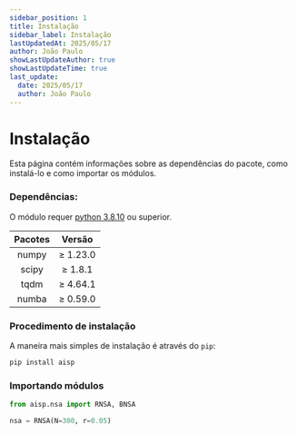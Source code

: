 ```yaml
---
sidebar_position: 1
title: Instalação
sidebar_label: Instalação
lastUpdatedAt: 2025/05/17
author: João Paulo
showLastUpdateAuthor: true
showLastUpdateTime: true
last_update:
  date: 2025/05/17
  author: João Paulo
---
```


# **Instalação**

Esta página contém informações sobre as dependências do pacote, como instalá-lo e como importar os módulos.

### **Dependências:**

O módulo requer [python 3.8.10](https://www.python.org/downloads/) ou superior.

<div style={{ display: "flex", justifyContent: "center", alignItems: "center", margin: "auto" }}>

|    Pacotes    |     Versão    |
|:-------------:|:-------------:|
|    numpy      |    ≥ 1.23.0   |
|    scipy      |    ≥ 1.8.1    |
|    tqdm       |    ≥ 4.64.1   |
|    numba      |    ≥ 0.59.0   |

</div>

### **Procedimento de instalação**

A maneira mais simples de instalação é através do ``pip``:

```bash
pip install aisp
```

### **Importando módulos**

``` python
from aisp.nsa import RNSA, BNSA

nsa = RNSA(N=300, r=0.05)

```